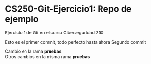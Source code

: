 # CS250-Git-Ejercicio1: Repo de ejemplo
Ejercicio 1 de Git en el curso Ciberseguridad 250


Esto es el primer commit, todo perfecto hasta ahora
Segundo commit

Cambio en la rama **pruebas**  
Otros cambios en la misma rama **pruebas**  